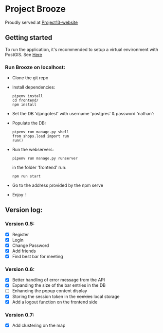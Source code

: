 # Project Brooze

Proudly served at [Project13-website](https://projet13.nathan-mimoun.live)

## Getting started

To run the application, it's recommended to setup a virtual environment with PostGIS.
See [Here](https://docs.djangoproject.com/en/3.0/ref/contrib/gis/tutorial/#setting-up)

### Run Brooze on localhost:
- Clone the git repo
- Install dependencies:

    ``` 
    pipenv install
    cd frontend/
    npm install
    ```

- Set the DB 'djangotest' with username 'postgres' & password 'nathan':
- Populate the DB:
    
    ```pipenv run manage.py migrate
    pipenv run manage.py shell
    from shops.load import run
    run()
    ```
    
- Run the webservers:

     ```
     pipenv run manage.py runserver
     ```

  in the folder 'frontend' run: 

     ```
     npm run start
     ```

- Go to the address provided by the npm serve
      
- Enjoy !


## Version log:
### Version 0.5:

  - [x] Register
  - [x] Login
  - [x] Change Password
  - [x] Add friends
  - [x] Find best bar for meeting

### Version 0.6:

  - [x] Better handling of error message from the API
  - [x] Expanding the size of the bar entries in the DB
  - [ ] Enhancing the popup content display
  - [x] Storing the session token in the ~~cookies~~ local storage
  - [x] Add a logout function on the frontend side

### Version 0.7:
  - [x] Add clustering on the map

